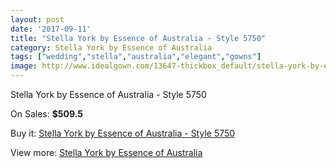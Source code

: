```yaml
---
layout: post
date: '2017-09-11'
title: "Stella York by Essence of Australia - Style 5750"
category: Stella York by Essence of Australia
tags: ["wedding","stella","australia","elegant","gowns"]
image: http://www.idealgown.com/13647-thickbox_default/stella-york-by-essence-of-australia-style-5750.jpg
---
```

Stella York by Essence of Australia - Style 5750

On Sales: **$509.5**
<a href="https://www.idealgown.com/en/stella-york-by-essence-of-australia/5481-stella-york-by-essence-of-australia-style-5750.html"><amp-img layout="responsive" width="600" height="600" src="//www.idealgown.com/13647-thickbox_default/stella-york-by-essence-of-australia-style-5750.jpg" alt="Stella York by Essence of Australia - Style 5750 0" /></a>
<a href="https://www.idealgown.com/en/stella-york-by-essence-of-australia/5481-stella-york-by-essence-of-australia-style-5750.html"><amp-img layout="responsive" width="600" height="600" src="//www.idealgown.com/13650-thickbox_default/stella-york-by-essence-of-australia-style-5750.jpg" alt="Stella York by Essence of Australia - Style 5750 1" /></a>
<a href="https://www.idealgown.com/en/stella-york-by-essence-of-australia/5481-stella-york-by-essence-of-australia-style-5750.html"><amp-img layout="responsive" width="600" height="600" src="//www.idealgown.com/13649-thickbox_default/stella-york-by-essence-of-australia-style-5750.jpg" alt="Stella York by Essence of Australia - Style 5750 2" /></a>
<a href="https://www.idealgown.com/en/stella-york-by-essence-of-australia/5481-stella-york-by-essence-of-australia-style-5750.html"><amp-img layout="responsive" width="600" height="600" src="//www.idealgown.com/13648-thickbox_default/stella-york-by-essence-of-australia-style-5750.jpg" alt="Stella York by Essence of Australia - Style 5750 3" /></a>

Buy it: [Stella York by Essence of Australia - Style 5750](https://www.idealgown.com/en/stella-york-by-essence-of-australia/5481-stella-york-by-essence-of-australia-style-5750.html "Stella York by Essence of Australia - Style 5750")

View more: [Stella York by Essence of Australia](https://www.idealgown.com/en/79-stella-york-by-essence-of-australia "Stella York by Essence of Australia")